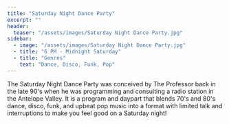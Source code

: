 ```yaml
---
title: "Saturday Night Dance Party"
excerpt: ""
header:
  teaser: "/assets/images/Saturday Night Dance Party.jpg"
sidebar:
  - image: "/assets/images/Saturday Night Dance Party.jpg"
  - title: "6 PM - Midnight Saturday"
  - title: "Genres"
    text: "Dance, Disco, Funk, Pop"
---
```


The Saturday Night Dance Party was conceived by The Professor back in the late 90's when he was programming and consulting a radio station in the Antelope Valley. It is a program and daypart that blends 70's and 80's dance, disco, funk, and upbeat pop music into a format with limited talk and interruptions to make you feel good on a Saturday night!
